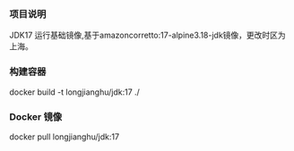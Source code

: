 ### 项目说明

JDK17 运行基础镜像,基于amazoncorretto:17-alpine3.18-jdk镜像，更改时区为上海。


### 构建容器

docker build -t longjianghu/jdk:17 ./

### Docker 镜像

docker pull longjianghu/jdk:17
